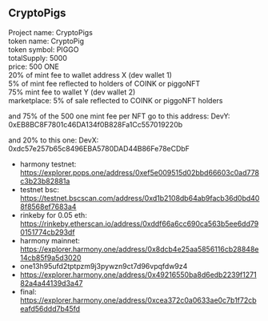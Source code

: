 ## CryptoPigs
Project name: CryptoPigs  
token name: CryptoPig  
token symbol: PIGGO  
totalSupply: 5000  
price: 500 ONE  
20% of mint fee to wallet address X (dev wallet 1)  
5% of mint fee reflected to holders of COINK or piggoNFT  
75% mint fee to wallet Y  (dev wallet 2)  
marketplace: 5% of sale reflected to COINK or piggoNFT holders  

and 75% of the 500 one mint fee per NFT go to this address: 
DevY: 0xEB8BC8F7801c46DA134f0B828Fa1Cc557019220b

and 20% to this one:
DevX: 0xdc57e257b65c8496EBA5780DAD44B86Fe78eCDbF

- harmony testnet: https://explorer.pops.one/address/0xef5e009515d02bbd66603c0ad778c3b23b82881a  
- testnet bsc: https://testnet.bscscan.com/address/0xd1b2108db64ab9facb36d0bd408f8568ef7683a4  
- rinkeby for 0.05 eth: https://rinkeby.etherscan.io/address/0xddf66a6cc690ca563b5ee6dd790151774cb293df
- harmony mainnet: https://explorer.harmony.one/address/0x8dcb4e25aa5856116cb28848e14cb85f9a5d3020
- one13h95ufd2tptpzm9j3pywzn9ct7d96vpqfdw9z4
- https://explorer.harmony.one/address/0x49216550ba8d6edb2239f127182a4a44139d3a47
- final: https://explorer.harmony.one/address/0xcea372c0a0633ae0c7b1f72cbeafd56ddd7b45fd
